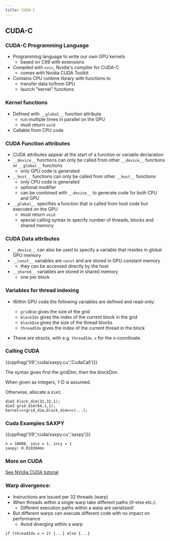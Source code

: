 ```yaml
---
title: CUDA-C
---
```


## CUDA-C

### CUDA-C Programming Language

* Programming language to write our own GPU kernels
    - based on C99 with extensions
* Compiled with ```nvcc```, Nvidia's compiler for CUDA-C
    - comes with Nvidia CUDA Toolkit
* Contains CPU runtime library with functions to
    - transfer data to/from GPU
    - launch "kernel" functions

### Kernel functions

* Defined with ```__global__``` function attribute
    - run multiple times in parallel on the GPU
    - must return ```void```
* Callable from CPU code

### CUDA Function attributes

* CUDA attributes appear at the start of a function or variable declaration
* ```__device__``` functions can only be called from other ```__device__``` functions or ```__global__``` functions
    - only GPU code is generated
* ```__host__``` functions can only be called from other ```__host__``` functions
    - only CPU code is generated
    - optional modifier
    - can be combined with ```__device__``` to generate code for both CPU and GPU
* ```__global__``` specifies a function that is called from host code but executed on the GPU
    - must return ```void```
    - special calling syntax to specify number of threads, blocks and shared memory

### CUDA Data attributes

* ```__device__``` can also be used to specify a variable that resides in global GPU memory
* ```__const__``` variables are ```const``` and are stored in GPU constant memory
    - they can be accessed directly by the host
* ```__shared__``` variables are stored in shared memory
    - one per block

### Variables for thread indexing

* Within GPU code the following variables are defined and read-only:
    - ```gridDim``` gives the size of the grid
    - ```blockIdx``` gives the index of the current block in the grid
    - ```blockDim``` gives the size of the thread blocks
    - ```threadIdx``` gives the index of the current thread in the block

* These are structs, with e.g. `threadIdx.x` for the x-coordinate.

### Calling CUDA

{{cppfrag('09','cuda/saxpy.cu','CudaCall')}}

The syntax gives first the gridDim, then the blockDim.

When given as integers, 1-D is assumed.

Otherwise, allocate a `dim3`:

``` cuda
dim3 block_dim(32,32,1);
dim3 grid_dim(64,1,1);
kernel<<<grid_dim,block_dim>>>(...);
```

### Cuda Examples SAXPY

{{cppfrag('09','cuda/saxpy.cu','saxpy')}}

```
n = 10000, incx = 1, incy = 1
saxpy: 0.010384ms
```

### More on CUDA

[See NVidia CUDA tutorial](http://www.nvidia.com/docs/IO/116711/sc11-cuda-c-basics.pdf)

### Warp divergence:

* Instructions are issued per 32 threads (warp)
* When threads within a single warp take different paths (if-else etc.):
    * Different execution paths within a warp are serialized!
* But different warps can execute different code with no impact on performance
    * Avoid diverging within a warp

``` cuda
if (threadIdx.x > 2) {...} else {...}
```
